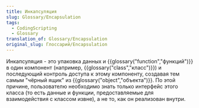 ```yaml
---
title: Инкапсуляция
slug: Glossary/Encapsulation
tags:
  - CodingScripting
  - Glossary
translation_of: Glossary/Encapsulation
original_slug: Глоссарий/Encapsulation
---
```

Инкапсуляция - это упаковка данных и {{glossary("function","функций")}} в один компонент (например, {{glossary("class","класс")}}) и последующий контроль доступа к этому компоненту, создавая тем самым "чёрный ящик" из {{glossary("object","объекта")}}. По этой причине, пользователю необходимо знать только интерфейс этого класса (то есть данные и функции, предоставляемые для взаимодействия с классом извне), а не то, как он реализован внутри.
